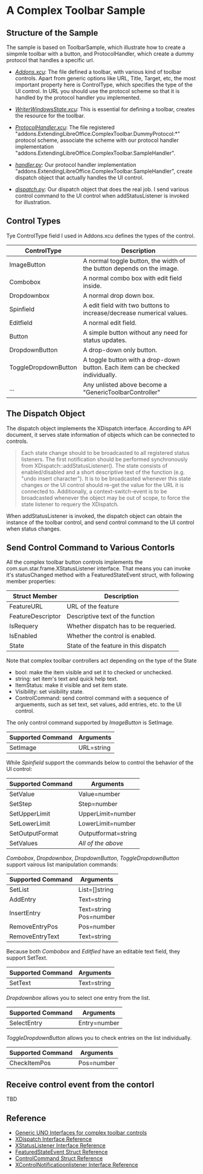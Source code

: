 # A Complex Toolbar Sample
## Structure of the Sample

The sample is based on ToolbarSample, which illustrate how to create a simpmle toolbar with a button, and ProtocolHandler,
which create a dummy protocol that handles a specific url.

* [*Addons.xcu*](Addons.xcu): The file defined a toolbar, with various kind of toolbar controls. Apart from generic options like URL, Title, Target, etc, the most important property here is ControlType, which specifies the type of the UI control. In URL you should use the protocol scheme so that it is handled by the protocol handler you implemented.

* [*WriterWindowsState.xcu*](WriterWindowsState.xcu): This is essential for defining a toolbar, creates the resource for the toolbar.

* [*ProtocolHandler.xcu*](ProtocolHandler.xcu): The file registered "addons.ExtendingLibreOffice.ComplexToolbar.DummyProtocol:\*" protocol scheme, associate the scheme with our protocol handler implementation "addons.ExtendingLibreOffice.ComplexToolbar.SampleHandler".

* [*handler.py*](handler.py): Our protocol handler implementation "addons.ExtendingLibreOffice.ComplexToolbar.SampleHandler", create dispatch object that actually handles the UI control.

* [*dispatch.py*](dispatch.py): Our dispatch object that does the real job. I send various control command to the UI control when addStatusListener is invoked for illustration.

## Control Types

Tye ControlType field I used in Addons.xcu defines the types of the control.

|ControlType          |Description                                                                      |
|---------------------|---------------------------------------------------------------------------------|
| ImageButton         | A normal toggle button, the width of the button depends on the image.           |
| Combobox            | A normal combo box with edit field inside.                                      |
| Dropdownbox         | A normal drop down box.                                                         |
| Spinfield           | A edit field with two buttons to increase/decrease numerical values.            |
| Editfield           | A normal edit field.                                                            |
| Button              | A simple button without any need for status updates.                            |
| DropdownButton      | A drop-down only button.                                                        |
| ToggleDropdownButton| A toggle button with a drop-down button. Each item can be checked individually. |
| ...                 | Any unlisted above become a "GenericToolbarController"                          |


## The Dispatch Object
The dispatch object implements the XDispatch interface. According to API document, it serves state information of objects which can be connected to controls. 

> Each state change should to be broadcasted to all registered status listeners. The first notification should be performed synchronously from XDispatch::addStatusListener(). The state consists of enabled/disabled and a short descriptive text of the function (e.g. "undo insert character"). It is to be broadcasted whenever this state changes or the UI control should re-get the value for the URL it is connected to. Additionally, a context-switch-event is to be broadcasted whenever the object may be out of scope, to force the state listener to requery the XDispatch. 

When addStatusListener is invoked, the dispatch object can obtain the instance of the toolbar control, and send control command to the UI control when status changes.

## Send Control Command to Various Contorls

All the complex toolbar button controls implements the com.sun.star.frame.XStatusListener interface. That means
you can invoke it's statusChanged method with a FeaturedStateEvent struct, with following member properties: 

| Struct Member    |  Description                                |
|------------------|---------------------------------------------|
| FeatureURL       | URL of the feature                          |
| FeatureDescriptor| Descriptive text of the function            |
| IsRequery        | Whether dispatch has to be requeried.       |
| IsEnabled        | Whether the control is enabled.             |
| State            | State of the feature in this dispatch       |

Note that complex toolbar controllers act depending on the type of the State
* bool: make the item visible and set it to checked or unchecked.
* string: set item's text and quick help text. 
* ItemStatus: make it visible and set item state.
* Visibility: set visibility state.
* ControlCommand: send control command with a sequence of arguements, such as set text, set values, add entries, etc. to the UI control.



The only control command supported by *ImageButton* is SetImage.

| Supported Command | Arguments            |
|-------------------|----------------------|
| SetImage          | URL=string           |


While *Spinfield* support the commands below to control the behavior of the UI control:

| Supported Command | Arguments            |
|-------------------|----------------------|
| SetValue          | Value=number         |
| SetStep           | Step=number          |
| SetUpperLimit     | UpperLimit=number    |
| SetLowerLimit     | LowerLimit=number    |
| SetOutputFormat   | Outputformat=string  |
| SetValues         | *All of the above*   |


*Combobox*, *Dropdownbox*, *DropdownButton*, *ToggleDropdownButton* support vairous list manipulation commands:

| Supported Command | Arguments            |
|-------------------|----------------------|
| SetList           | List=[]string        |
| AddEntry          | Text=string |
| InsertEntry       | Text=string<BR/>Pos=number |
| RemoveEntryPos    | Pos=number |
| RemoveEntryText   | Text=string |

Because both *Combobox* and *Editfied* have an editable text field, they support SetText.

| Supported Command | Arguments            |
|-------------------|----------------------|
| SetText           | Text=string


*Dropdownbox* allows you to select one entry from the list.

| Supported Command | Arguments            |
|-------------------|----------------------|
| SelectEntry       | Entry=number         |

*ToggleDropdownButton* allows you to check entries on the list individually.

| Supported Command | Arguments            |
|-------------------|----------------------|
| CheckItemPos      | Pos=number           |


## Receive control event from the contorl
TBD

## Reference
* [Generic UNO Interfaces for complex toolbar controls](http://wiki.openoffice.org/wiki/Framework/Article/Generic*UNO_Interfaces_for_complex_toolbar*controls)
* [XDispatch Interface Reference](https://api.libreoffice.org/docs/idl/ref/interfacecom_1_1sun_1_1star_1_1frame_1_1XDispatch.html)
* [XStatusListener Interface Reference](https://api.libreoffice.org/docs/idl/ref/interfacecom_1_1sun_1_1star_1_1frame_1_1XStatusListener.html)
* [FeaturedStateEvent Struct Reference](https://api.libreoffice.org/docs/idl/ref/structcom_1_1sun_1_1star_1_1frame_1_1FeatureStateEvent.html)
* [ControlCommand Struct Reference](https://api.libreoffice.org/docs/idl/ref/structcom_1_1sun_1_1star_1_1frame_1_1ControlCommand.html)
* [XControlNotificatioonlistener Interface Reference](https://api.libreoffice.org/docs/idl/ref/interfacecom_1_1sun_1_1star_1_1frame_1_1XControlNotificationListener.html)
